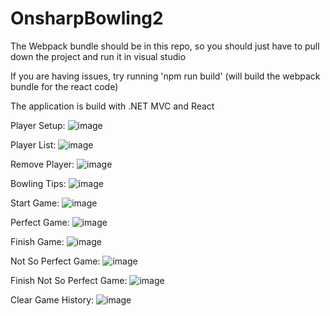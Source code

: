 # OnsharpBowling2

The Webpack bundle should be in this repo, so you should just have to pull down the project and run it in visual studio

If you are having issues, try running 'npm run build' (will build the webpack bundle for the react code)

The application is build with .NET MVC and React

Player Setup:
![image](https://github.com/swaygibb/OnsharpBowling2/assets/8303711/8c44c193-5111-451c-9bfb-e4063a3f28bc)

Player List:
![image](https://github.com/swaygibb/OnsharpBowling2/assets/8303711/d551e07a-05df-49b7-9f5b-b375410faded)

Remove Player:
![image](https://github.com/swaygibb/OnsharpBowling2/assets/8303711/174b061a-74db-495b-b325-cea612d576b0)

Bowling Tips:
![image](https://github.com/swaygibb/OnsharpBowling2/assets/8303711/ffdcb0c0-75f0-44f8-95cb-c14997ba66dc)

Start Game: 
![image](https://github.com/swaygibb/OnsharpBowling2/assets/8303711/9e945ad3-ee20-4bb4-be77-a88dc0821179)

Perfect Game:
![image](https://github.com/swaygibb/OnsharpBowling2/assets/8303711/d26d47df-df4e-46e7-b8f6-a1ac748ab016)

Finish Game:
![image](https://github.com/swaygibb/OnsharpBowling2/assets/8303711/d5a715b0-20ea-4c07-9e12-cbb61dd4aefe)

Not So Perfect Game:
![image](https://github.com/swaygibb/OnsharpBowling2/assets/8303711/281dd935-db22-4e9d-a44a-c39599fa72e5)

Finish Not So Perfect Game:
![image](https://github.com/swaygibb/OnsharpBowling2/assets/8303711/a9592cd0-8755-4690-aae7-e8205e4ac199)

Clear Game History:
![image](https://github.com/swaygibb/OnsharpBowling2/assets/8303711/641a157a-ab32-4324-b495-8690db3585c7)
